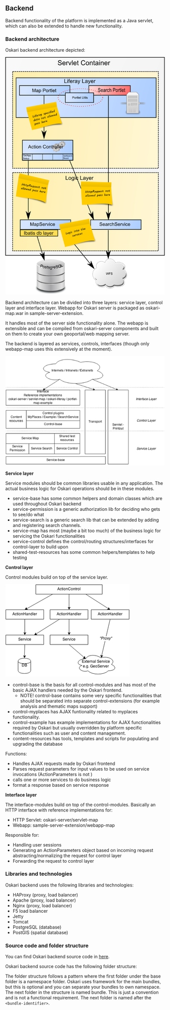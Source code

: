## Backend

Backend functionality of the platform is implemented as a Java servlet, which can also be extended to handle new functionality.

### Backend architecture

Oskari backend architecture depicted:

![oskari_architecture_backend.png](../resources/images/oskari_architecture_backend.png)

Backend architecture can be divided into three layers: service layer, control layer and interface layer. Webapp for Oskari server is packaged as oskari-map.war in sample-server-extension.

It handles most of the server side functionality alone. The webapp is extensible and can be compiled from oskari-server components and built on them to create your own geoportal/web mapping server.

The backend is layered as services, controls, interfaces (though only webapp-map uses this extensively at the moment).

![components.png](../resources/images/components.png)

**Service layer**

Service modules should be common libraries usable in any application. The actual business logic for Oskari operations should be in these modules.

* service-base has some common helpers and domain classes which are used throughout Oskari backend
* service-permission is a generic authorization lib for deciding who gets to see/do what
* service-search is a generic search lib that can be extended by adding and registering search channels.
* service-map has most (maybe a bit too much) of the business logic for servicing the Oskari functionalities
* service-control defines the control/routing structures/interfaces for control-layer to build upon
* shared-test-resources has some common helpers/templates to help testing

**Control layer**

Control modules build on top of the service layer.

![Service.png](../resources/images/Service.png)

* control-base is the basis for all control-modules and has most of the basic AJAX handlers needed by the Oskari frontend.
	* NOTE! control-base contains some very specific functionalities that should be separated into separate control-extensions (for example analysis and thematic maps support)
* control-myplaces has AJAX funtionality related to myplaces functionality.
* control-example has example implementations for AJAX functionalities required by Oskari but usually overridden by platform specific functionalities such as user and content management.
* content-resources has tools, templates and scripts for populating and upgrading the database

Functions:
* Handles AJAX requests made by Oskari frontend
* Parses request parameters for input values to be used on service invocations (ActionParameters is not )
* calls one or more services to do business logic
* format a response based on service response

**Interface layer**

The interface-modules build on top of the control-modules. Basically an HTTP interface with reference implementations for:

* HTTP Servlet: oskari-server/servlet-map
* Webapp: sample-server-extension/webapp-map

Responsible for:

* Handling user sessions
* Generating an ActionParameters object based on incoming request abstracting/normalizing the request for control layer
* Forwarding the request to control layer

### Libraries and technologies

Oskari backend uses the following libraries and technologies:

* HAProxy (proxy, load balancer)
* Apache (proxy, load balancer)
* Nginx (proxy, load balancer)
* F5 load balancer
* Jetty
* Tomcat
* PostgreSQL (database)
* PostGIS (spatial database)

### Source code and folder structure

You can find Oskari backend source code in [here](https://github.com/oskariorg/oskari-server).

Oskari backend source code has the following folder structure:

The folder structure follows a pattern where the first folder under the base folder is a namespace folder. Oskari uses framework for the main bundles, but this is optional and you can separate your bundles to own namespace. The next folder in the structure is named bundle. This is just a convention and is not a functional requirement. The next folder is named after the `<bundle-identifier>`.